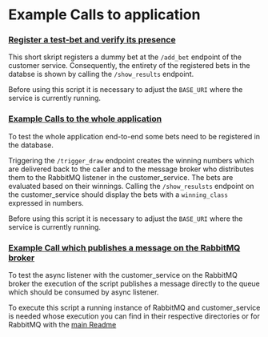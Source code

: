 # Example Calls to application

### [Register a test-bet and verify its presence](./register_bet.py)

This short skript registers a dummy bet at the `/add_bet` endpoint of the customer service. Consequently, the entirety of the registered bets in the databse is shown by calling the `/show_results` endpoint.

Before using this script it is necessary to adjust the `BASE_URI` where the service is currently running.

### [Example Calls to the whole application](./draw_and_show_results.py)

To test the whole application end-to-end some bets need to be registered in the database. 

Triggering the `/trigger_draw` endpoint creates the winning numbers which are delivered back to the caller and to the message broker who distributes them to the RabbitMQ listener in the customer_service. The bets are evaluated based on their winnings. 
Calling the `/show_resulsts` endpoint on the customer_service should display the bets with a `winning_class` expressed in numbers.

Before using this script it is necessary to adjust the `BASE_URI` where the service is currently running.

### [Example Call which publishes a message on the RabbitMQ broker](./publish_message.py)

To test the async listener with the customer_service on the RabbitMQ broker the execution of the script publishes a message directly to the queue which should be consumed by async listener.

To execute this script a running instance of RabbitMQ and customer_service is needed whose execution you can find in their respective directories or for RabbitMQ with the [main Readme](../README.md#docker-commands-for-infrastructure-services)